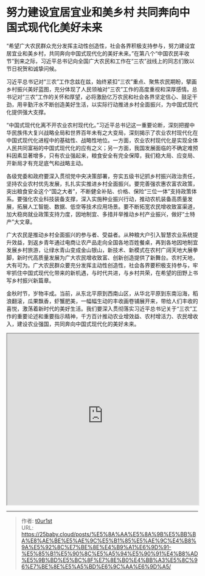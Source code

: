 # 努力建设宜居宜业和美乡村 共同奔向中国式现代化美好未来


“希望广大农民群众充分发挥主动性创造性，社会各界积极支持参与，努力建设宜居宜业和美乡村，共同奔向中国式现代化的美好未来。”在第八个“中国农民丰收节”到来之际，习近平总书记向全国广大农民和工作在“三农”战线上的同志们致以节日祝贺和诚挚问候。

习近平总书记对“三农”工作念兹在兹，始终紧扣“三农”重点、聚焦农民期盼，擘画乡村振兴美好蓝图，充分体现了人民领袖对“三农”工作的高度重视和深厚感情。总书记对“三农”工作的关怀和厚望，必将激励亿万农民和社会各界坚定信心、鼓足干劲，用辛勤汗水不断创造美好生活，以实际行动推进乡村全面振兴，为中国式现代化提供强大支撑。

“中国式现代化离不开农业农村现代化。”习近平总书记这一重要论断，深刻把握中华民族伟大复兴战略全局和世界百年未有之大变局，深刻揭示了农业农村现代化在中国式现代化进程中的基础性、战略性地位。一方面，农业农村现代化是实现全体人民共同富裕的中国式现代化的应有之义；另一方面，我国发展面临的不确定难预料因素显著增多，只有农业强起来，粮食安全有完全保障，我们稳大局、应变局、开新局才有充足底气和战略主动。

各级党委和政府要深入贯彻党中央决策部署，夯实五级书记抓乡村振兴政治责任，坚持农业农村优先发展，扎扎实实推进乡村全面振兴。要完善强农惠农富农政策，突出粮食安全这个“国之大者”，不断健全补贴、价格、保险“三位一体”支持政策体系。要强化农业科技装备支撑，深入实施种业振兴行动，推动农机装备高质量发展，拓展人工智能、数据、低空等技术应用场景。要不断拓宽农民增收致富渠道，加大稳岗就业政策支持力度，因地制宜、多措并举推动乡村产业振兴，做好“土特产”大文章。

广大农民是推动乡村全面振兴的参与者、受益者。从种粮大户引入智慧农业系统提升效益，到返乡青年通过电商让农产品走向全国各地百姓餐桌，再到各地因地制宜发展乡村旅游，让绿水青山变成金山银山，新技术、新模式在农村广阔天地大展拳脚，新时代高质量发展为广大农民增收致富、创新创造提供了新舞台。农村天地，大有可为。广大农民群众要充分发挥主动性创造性，社会各界要积极支持参与，牢牢抓住中国式现代化带来的新机遇，与时代共进，与乡村共荣，在希望的田野上书写乡村振兴新篇章。

金秋时节，岁物丰成。当前，从东北平原到西南山区，从华北平原到东南沿海，稻浪翻滚，瓜果飘香，虾蟹肥美，一幅幅生动的丰收画卷铺展开来，带给人们丰收的喜悦，激荡着新时代的美好生活。我们要深入贯彻落实习近平总书记关于“三农”工作的重要论述和重要指示精神，千方百计推动农业增效益、农村增活力、农民增收入，建设农业强国，共同奔向中国式现代化的美好未来。

<iframe
    width="100%"
    height="450"
    src="https://content-static.cctvnews.cctv.com/snow-book/index.html?item_id=4559890614488004057"
></iframe>

---

> 作者: [t0ur1st](https://github.com/tyd2000)  
> URL: https://25baby.cloud/posts/%E5%8A%AA%E5%8A%9B%E5%BB%BA%E8%AE%BE%E5%AE%9C%E5%B1%85%E5%AE%9C%E4%B8%9A%E5%92%8C%E7%BE%8E%E4%B9%A1%E6%9D%91-%E5%85%B1%E5%90%8C%E5%A5%94%E5%90%91%E4%B8%AD%E5%9B%BD%E5%BC%8F%E7%8E%B0%E4%BB%A3%E5%8C%96%E7%BE%8E%E5%A5%BD%E6%9C%AA%E6%9D%A5/  

